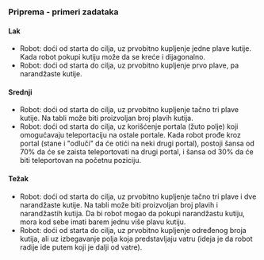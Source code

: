 ### Priprema - primeri zadataka
#### Lak
* Robot: doći od starta do cilja, uz prvobitno kupljenje jedne plave kutije. Kada robot pokupi kutiju može da se kreće i dijagonalno.
* Robot: doći od starta do cilja, uz prvobitno kupljenje prvo plave, pa narandžaste kutije.
#### Srednji
* Robot: doći od starta do cilja, uz prvobitno kupljenje tačno tri plave kutije. Na tabli može biti proizvoljan broj plavih kutija.
* Robot: doći od starta do cilja, uz korišćenje portala (žuto polje) koji omogućavaju teleportaciju na ostale portale. Kada robot prođe kroz portal (stane i "odluči" da će otići na neki drugi portal), postoji šansa od 70% da će se zaista teleportovati na drugi portal, i šansa od 30% da će biti teleportovan na početnu poziciju.
#### Težak
* Robot: doći od starta do cilja, uz prvobitno kupljenje tačno tri plave i dve narandžaste kutije. Na tabli može biti proizvoljan broj plavih i narandžastih kutija. Da bi robot mogao da pokupi narandžastu kutiju, mora kod sebe imati barem jednu više plavu kutiju.
* Robot: doći od starta do cilja, uz prvobitno kupljenje određenog broja kutija, ali uz izbegavanje polja koja predstavljaju vatru (ideja je da robot radije ide putem koji je dalji od vatre).
